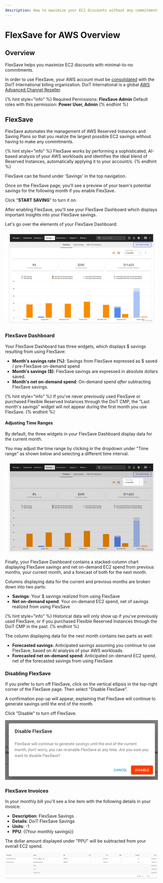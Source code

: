 ```yaml
---
description: How to maximize your EC2 discounts without any commitments
---
```


# FlexSave for AWS Overview

## Overview

FlexSave helps you maximize EC2 discounts with minimal-to-no commitments.

In order to use FlexSave, your AWS account must be [consolidated](https://docs.aws.amazon.com/awsaccountbilling/latest/aboutv2/consolidated-billing.html) with the DoiT International billing organization. DoiT International is a global [AWS Advanced Channel Reseller](https://partners.amazonaws.com/partners/001E000001HPlIAIA1/).

{% hint style="info" %}
Required Permissions: **FlexSave Admin** Default roles with this permission: **Power User, Admin**
{% endhint %}

## FlexSave <a href="#autopilot" id="autopilot"></a>

FlexSave automates the management of AWS Reserved Instances and Saving Plans so that you realize the largest possible EC2 savings without having to make any commitments.

{% hint style="info" %}
FlexSave works by performing a sophisticated, AI-based analysis of your AWS workloads and identifies the ideal blend of Reserved Instances, automatically applying it to your account/s.
{% endhint %}

FlexSave can be found under 'Savings' in the top navigation.

Once on the FlexSave page, you'll see a preview of your team's potential savings for the following month if you enable FlexSave.

Click "**START SAVING**" to turn it on.

After enabling FlexSave, you'll see your FlexSave Dashboard which displays important insights into your FlexSave savings.

Let's go over the elements of your FlexSave Dashboard:

![A screenshot of an example FlexSave dashboard](../.gitbook/assets/cmp-flexsave-dashboard.png)

### FlexSave Dashboard

Your FlexSave Dashboard has three widgets, which displays $ savings resulting from using FlexSave:

* **Month's savings rate (%)**: Savings from FlexSave expressed as $ saved / pre-FlexSave on-demand spend
* **Month's savings ($)**: FlexSave savings are expressed in absolute dollars saved.
* **Month's net on-demand spend**: On-demand spend _after_ subtracting FlexSave savings.

{% hint style="info" %}
If you've never previously used FlexSave or purchased Flexible Reserved Instances through the DoiT CMP, the "Last month's savings" widget will not appear during the first month you use FlexSave.
{% endhint %}

#### Adjusting Time Ranges

By default, the three widgets in your FlexSave Dashboard display data for the current month.

You may adjust the time range by clicking in the dropdown under "Time range" as shown below and selecting a different time interval.

![A screenshot showing the location of the Time range drop-down](../.gitbook/assets/cmp-flexsave-dashboard-time-range.png)

Finally, your FlexSave Dashboard contains a stacked-column chart displaying FlexSave savings and net on-demand EC2 spend from previous months, your current month, and a forecast of both for the next month.

Columns displaying data for the current and previous months are broken down into two parts:

* **Savings**: Your $ savings realized from using FlexSave
* **Net on-demand spend**: Your on-demand EC2 spend, net of savings realized from using FlexSave

{% hint style="info" %}
Historical data will only show up if you've previously used FlexSave, or if you purchased Flexible Reserved Instances through the DoiT CMP in the past.
{% endhint %}

The column displaying data for the next month contains two parts as well:

* **Forecasted savings**: Anticipated savings assuming you continue to use FlexSave, based on AI analysis of your AWS workloads.
* **Forecasted net on-demand spend**: Anticipated on-demand EC2 spend, net of the forecasted savings from using FlexSave

### **Disabling FlexSave**

If you prefer to turn off FlexSave, click on the vertical ellipsis in the top-right corner of the FlexSave page. Then select "Disable FlexSave".

A confirmation pop-up will appear, explaining that FlexSave will continue to generate savings until the end of the month.

Click "Disable" to turn off FlexSave.

![A screenshot of the Disable FlexSave modal dialog with a Disable button](../.gitbook/assets/cmp-disable-flexsave-dialog.png)

### FlexSave Invoices

In your monthly bill you'll see a line item with the following details in your invoice:

* **Description**: FlexSave Savings
* **Details**: DoiT FlexSave Savings
* **Units**: -1
* **PPU**: {{Your monthly savings}}

The dollar amount displayed under "PPU" will be subtracted from your overall EC2 spend.

![A screenshot of an example FlexSave invoice](../.gitbook/assets/cmp-flexsave-invoice.png)
